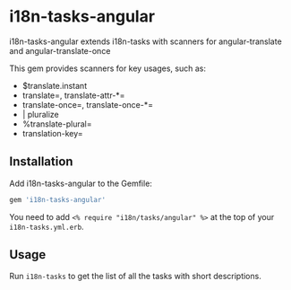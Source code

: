 # i18n-tasks-angular
i18n-tasks-angular extends i18n-tasks with scanners for angular-translate and angular-translate-once

This gem provides scanners for key usages, such as:

- $translate.instant
- translate=, translate-attr-\*=
- translate-once=, translate-once-\*=
- | pluralize
- %translate-plural=
- translation-key=

## Installation

Add i18n-tasks-angular to the Gemfile:

```ruby
gem 'i18n-tasks-angular'
```

You need to add `<% require "i18n/tasks/angular" %>` at the top of your `i18n-tasks.yml.erb`.

## Usage

Run `i18n-tasks` to get the list of all the tasks with short descriptions.
